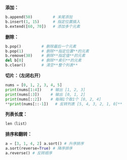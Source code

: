 **添加：**

```python
b.append(50)         # 末尾添加
b.insert(1, 15)      # 指定位置插入
b.extend([60, 70])   # 添加多个元素
```

**删除：**

```python
b.pop()         # 删除最后一个元素
b.pop(1)        # 删除**指定位置**的元素
b.remove(30)    # 删除**指定值**的元素
del b[0]        # 删除**索引**的元素
b.clear()       # 清空**整个列表**
```

**切片：（左闭右开）**

```python
nums = [0, 1, 2, 3, 4, 5]
print(nums[1:4])    # 输出 [1, 2, 3]
print(nums[:3])     # 输出 [0, 1, 2]
print(nums[::2])    # 每隔1个取1个 [0, 2, 4]
**print(nums[::-1])   # 反转列表 [5, 4, 3, 2, 1, 0]**
```

**列表长度：**

```python
len（list）
```

**排序和翻转：**
```python
a = [3, 1, 4, 2] a.sort() # 升序排序 
a.sort(reverse=True) # 降序排序 
a.reverse() # 反转顺序
```
